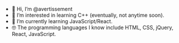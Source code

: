 - 👋 Hi, I’m @avertissement
- 👀 I’m interested in learning C++ (eventually, not anytime soon).
- 🌱 I’m currently learning JavaScript/React.
- 🤓 The programming languages I know include HTML, CSS, jQuery, React, JavaScript.

